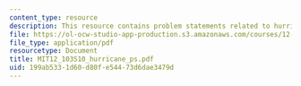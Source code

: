```yaml
---
content_type: resource
description: This resource contains problem statements related to hurricanes.
file: https://ol-ocw-studio-app-production.s3.amazonaws.com/courses/12-103-science-and-policy-of-natural-hazards-spring-2010/199ab5331d60d80fe54473d6dae3479d_MIT12_103S10_hurricane_ps.pdf
file_type: application/pdf
resourcetype: Document
title: MIT12_103S10_hurricane_ps.pdf
uid: 199ab533-1d60-d80f-e544-73d6dae3479d
---
```


